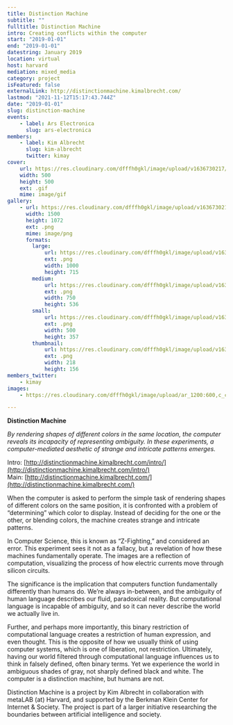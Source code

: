 ```yaml
---
title: Distinction Machine
subtitle: ""
fulltitle: Distinction Machine
intro: Creating conflicts within the computer
start: "2019-01-01"
end: "2019-01-01"
datestring: January 2019
location: virtual
host: harvard
mediation: mixed_media
category: project
isFeatured: false
externalLink: http://distinctionmachine.kimalbrecht.com/
lastmod: "2021-11-12T15:17:43.744Z"
date: "2019-01-01"
slug: distinction-machine
events:
    - label: Ars Electronica
      slug: ars-electronica
members:
    - label: Kim Albrecht
      slug: kim-albrecht
      twitter: kimay
cover:
    url: https://res.cloudinary.com/dfffh0gkl/image/upload/v1636730217/distinctionmachine1_68e71e2308.gif
    width: 500
    height: 500
    ext: .gif
    mime: image/gif
gallery:
    - url: https://res.cloudinary.com/dfffh0gkl/image/upload/v1636730217/distinctionmachine2_ca25edf3fa.png
      width: 1500
      height: 1072
      ext: .png
      mime: image/png
      formats:
        large:
            url: https://res.cloudinary.com/dfffh0gkl/image/upload/v1636730218/large_distinctionmachine2_ca25edf3fa.png
            ext: .png
            width: 1000
            height: 715
        medium:
            url: https://res.cloudinary.com/dfffh0gkl/image/upload/v1636730219/medium_distinctionmachine2_ca25edf3fa.png
            ext: .png
            width: 750
            height: 536
        small:
            url: https://res.cloudinary.com/dfffh0gkl/image/upload/v1636730219/small_distinctionmachine2_ca25edf3fa.png
            ext: .png
            width: 500
            height: 357
        thumbnail:
            url: https://res.cloudinary.com/dfffh0gkl/image/upload/v1636730217/thumbnail_distinctionmachine2_ca25edf3fa.png
            ext: .png
            width: 218
            height: 156
members_twitter:
    - kimay
images:
    - https://res.cloudinary.com/dfffh0gkl/image/upload/ar_1200:600,c_crop/c_limit,h_1200,w_600/v1636730217/distinctionmachine1_68e71e2308.jpg

---
```

**Distinction Machine**

*By rendering shapes of different colors in the same location, the computer reveals its incapacity of representing ambiguity. In these experiments, a computer-mediated aesthetic of strange and intricate patterns emerges.*

Intro: [http://distinctionmachine.kimalbrecht.com/intro/](http://distinctionmachine.kimalbrecht.com/intro/) <br />
Main: [http://distinctionmachine.kimalbrecht.com/](http://distinctionmachine.kimalbrecht.com/)

When the computer is asked to perform the simple task of rendering shapes of different colors on the same position, it is confronted with a problem of “determining” which color to display. Instead of deciding for the one or the other, or blending colors, the machine creates strange and intricate patterns.

In Computer Science, this is known as “Z-Fighting,” and considered an error. This experiment sees it not as a fallacy, but a revelation of how these machines fundamentally operate. The images are a reflection of computation, visualizing the process of how electric currents move through silicon circuits.

The significance is the implication that computers function fundamentally differently than humans do. We’re always in-between, and the ambiguity of human language describes our fluid, paradoxical reality. But computational language is incapable of ambiguity, and so it can never describe the world we actually live in.

Further, and perhaps more importantly, this binary restriction of computational language creates a restriction of human expression, and even thought. This is the opposite of how we usually think of using computer systems, which is one of liberation, not restriction. Ultimately, having our world filtered through computational language influences us to think in falsely defined, often binary terms. Yet we experience the world in ambiguous shades of gray, not sharply defined black and white. The computer is a distinction machine, but humans are not.


Distinction Machine is a project by Kim Albrecht in collaboration with metaLAB (at) Harvard, and supported by the Berkman Klein Center for Internet & Society. The project is part of a larger initiative researching the boundaries between artificial intelligence and society.